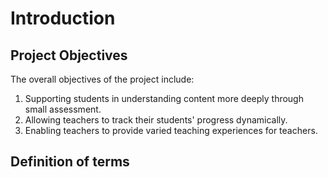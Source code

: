 # Introduction

## Project Objectives
The overall objectives of the project include:
1. Supporting students in understanding content more deeply through small assessment.
2. Allowing teachers to track their students' progress dynamically.
3. Enabling teachers to provide varied teaching experiences for teachers.

## Definition of terms
